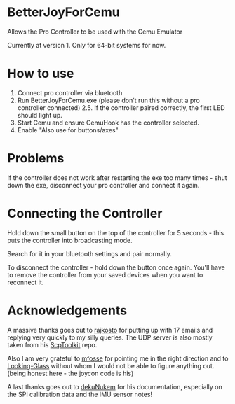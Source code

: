 # BetterJoyForCemu
Allows the Pro Controller to be used with the Cemu Emulator

Currently at version 1. Only for 64-bit systems for now.

# How to use
1. Connect pro controller via bluetooth
2. Run BetterJoyForCemu.exe (please don't run this without a pro controller connected)
2.5. If the controller paired correctly, the first LED should light up.
3. Start Cemu and ensure CemuHook has the controller selected.
4. Enable "Also use for buttons/axes"

# Problems
If the controller does not work after restarting the exe too many times - shut down the exe, disconnect your pro controller and connect it again.

# Connecting the Controller
Hold down the small button on the top of the controller for 5 seconds - this puts the controller into broadcasting mode.

Search for it in your bluetooth settings and pair normally.

To disconnect the controller - hold down the button once again. You'll have to remove the controller from your saved devices when you want to reconnect it.

# Acknowledgements
A massive thanks goes out to [rajkosto](https://github.com/rajkosto/) for putting up with 17 emails and replying very quickly to my silly queries. The UDP server is also mostly taken from his [ScpToolkit](https://github.com/rajkosto/ScpToolkit) repo.

Also I am very grateful to [mfosse](https://github.com/mfosse/JoyCon-Driver) for pointing me in the right direction and to [Looking-Glass](https://github.com/Looking-Glass/JoyconLib) without whom I would not be able to figure anything out. (being honest here - the joycon code is his)

A last thanks goes out to [dekuNukem](https://github.com/dekuNukem/Nintendo_Switch_Reverse_Engineering) for his documentation, especially on the SPI calibration data and the IMU sensor notes!

